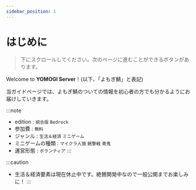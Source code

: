 ```yaml
---
sidebar_position: 1
---
```


# はじめに

> 下にスクロールしてください。次のページに進むことができるボタンがあります。

Welcome to **YOMOGI Server**！(以下、「よもぎ鯖」と表記)

当ガイドページでは、よもぎ鯖のついての情報を初心者の方でも分かるようにお届けしていきます。

:::note

- edition : `統合版` `Bedrock`
- 参加費 : `無料`
- ジャンル : `生活＆経済` `ミニゲーム`
- ミニゲームの種類 : `マイクラ人狼` `銃撃戦` `青鬼`
- 運営形態 : `ボランティア`
  :::

:::caution

- 生活＆経済要素は現在休止中です。絶賛開発中なので一般公開までお楽しみに！
  :::
